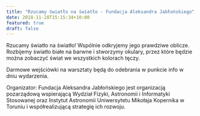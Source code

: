 ```yaml
---
title: "Rzucamy światło na światło - Fundacja Aleksandra Jabłońskiego"
date: 2018-11-28T15:15:34+10:00
featured: true
draft: false
---
```


Rzucamy światło na światło! Wspólnie odkryjemy jego prawdziwe oblicze. Rozbijemy światło białe na barwne i stworzymy okulary, przez które będzie można zobaczyć świat we wszystkich kolorach tęczy.

Darmowe wejściówki na warsztaty będą do odebrania w punkcie info w dniu wydarzenia.

Organizator: Fundacja Aleksandra Jabłońskiego jest organizacją pozarządową wspierającą Wydział Fizyki, Astronomii i Informatyki Stosowanej oraz Instytut Astronomii Uniwersytetu Mikołaja Kopernika w Toruniu  i współrealizującą strategię ich rozwoju. 